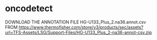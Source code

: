 # oncodetect

DOWNLOAD THE ANNOTATION FILE HG-U133_Plus_2.na36.annot.csv FROM https://www.thermofisher.com/store/v3/products/sec/assets?url=TFS-Assets/LSG/Support-Files/HG-U133_Plus_2-na36-annot-csv.zip
